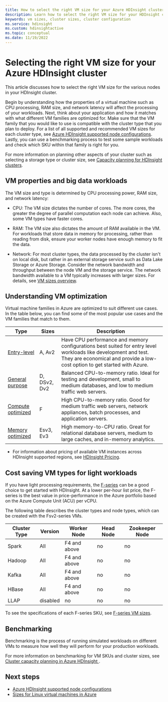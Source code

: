 ```yaml
---
title: How to select the right VM size for your Azure HDInsight cluster
description: Learn how to select the right VM size for your HDInsight cluster.
keywords: vm sizes, cluster sizes, cluster configuration
ms.service: hdinsight
ms.custom: hdinsightactive
ms.topic: conceptual
ms.date: 11/19/2022
---
```

# Selecting the right VM size for your Azure HDInsight cluster

This article discusses how to select the right VM size for the various nodes in your HDInsight cluster. 

Begin by understanding how the properties of a virtual machine such as CPU processing, RAM size, and network latency will affect the processing of your workloads. Next, think about your application and how it matches with what different VM families are optimized for. Make sure that the VM family that you would like to use is compatible with the cluster type that you plan to deploy. For a list of all supported and recommended VM sizes for each cluster type, see [Azure HDInsight supported node configurations](hdinsight-supported-node-configuration.md). Lastly, you can use a benchmarking process to test some sample workloads and check which SKU within that family is right for you.

For more information on planning other aspects of your cluster such as selecting a storage type or cluster size, see [Capacity planning for HDInsight clusters](hdinsight-capacity-planning.md).

## VM properties and big data workloads

The VM size and type is determined by CPU processing power, RAM size, and network latency:

- CPU: The VM size dictates the number of cores. The more cores, the greater the degree of parallel computation each node can achieve. Also, some VM types have faster cores.

- RAM: The VM size also dictates the amount of RAM available in the VM. For workloads that store data in memory for processing, rather than reading from disk, ensure your worker nodes have enough memory to fit the data.

- Network: For most cluster types, the data processed by the cluster isn't on local disk, but rather in an external storage service such as Data Lake Storage or Azure Storage. Consider the network bandwidth and throughput between the node VM and the storage service. The network bandwidth available to a VM typically increases with larger sizes. For details, see [VM sizes overview](../virtual-machines/sizes.md).

## Understanding VM optimization

Virtual machine families in Azure are optimized to suit different use cases. In the table below, you can find some of the most popular use cases and the VM families that match to them.

| Type                     | Sizes           |    Description       |
|--------------------------|-------------------|------------------------------------------------------------------------------------------------------------------------------------|
| [Entry-level](../virtual-machines/sizes-general.md)          | A, Av2  | Have CPU performance and memory configurations best suited for entry level workloads like development and test. They are economical and provide a low-cost option to get started with Azure. |
| [General purpose](../virtual-machines/sizes-general.md)          | D, DSv2, Dv2  | Balanced CPU-to-memory ratio. Ideal for testing and development, small to medium databases, and low to medium traffic web servers. |
| [Compute optimized](../virtual-machines/sizes-compute.md)        | F           | High CPU-to-memory ratio. Good for medium traffic web servers, network appliances, batch processes, and application servers.        |
| [Memory optimized](../virtual-machines/sizes-memory.md)         | Esv3, Ev3  | High memory-to-CPU ratio. Great for relational database servers, medium to large caches, and in-memory analytics.                 |

- For information about pricing of available VM instances across HDInsight supported regions, see [HDInsight Pricing](https://azure.microsoft.com/pricing/details/hdinsight/).

## Cost saving VM types for light workloads

If you have light processing requirements, the [F-series](https://azure.microsoft.com/blog/f-series-vm-size/) can be a good choice to get started with HDInsight. At a lower per-hour list price, the F-series is the best value in price-performance in the Azure portfolio based on the Azure Compute Unit (ACU) per vCPU.

The following table describes the cluster types and node types, which can be created with the Fsv2-series VMs.

| Cluster Type | Version | Worker Node | Head Node | Zookeeper Node |
|---|---|---|---|---|
| Spark | All | F4 and above | no | no |
| Hadoop | All | F4 and above | no | no |
| Kafka | All | F4 and above | no | no |
| HBase | All | F4 and above | no | no |
| LLAP | disabled | no | no | no |


To see the specifications of each F-series SKU, see [F-series VM sizes](https://azure.microsoft.com/blog/f-series-vm-size/).

## Benchmarking

Benchmarking is the process of running simulated workloads on different VMs to measure how well they will perform for your production workloads. 

For more information on benchmarking for VM SKUs and cluster sizes, see [Cluster capacity planning in Azure HDInsight ](hdinsight-capacity-planning.md#choose-the-vm-size-and-type).

## Next steps

- [Azure HDInsight supported node configurations](hdinsight-supported-node-configuration.md)
- [Sizes for Linux virtual machines in Azure](../virtual-machines/sizes.md)
